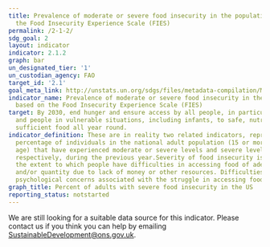 ```yaml
---
title: Prevalence of moderate or severe food insecurity in the population, based on
  the Food Insecurity Experience Scale (FIES)
permalink: /2-1-2/
sdg_goal: 2
layout: indicator
indicator: 2.1.2
graph: bar
un_designated_tier: '1'
un_custodian_agency: FAO
target_id: '2.1'
goal_meta_link: http://unstats.un.org/sdgs/files/metadata-compilation/Metadata-Goal-2.pdf
indicator_name: Prevalence of moderate or severe food insecurity in the population,
  based on the Food Insecurity Experience Scale (FIES)
target: By 2030, end hunger and ensure access by all people, in particular the poor
  and people in vulnerable situations, including infants, to safe, nutritious and
  sufficient food all year round.
indicator_definition: These are in reality two related indicators, representing the
  percentage of individuals in the national adult population (15 or more years of
  age) that have experienced moderate or severe levels and severe levels of food insecurity
  respectively, during the previous year.Severity of food insecurity is defined as
  the extent to which people have difficulties in accessing food of adequate quality
  and/or quantity due to lack of money or other resources. Difficulties include also
  psychological concerns associated with the struggle in accessing food.
graph_title: Percent of adults with severe food insecurity in the US
reporting_status: notstarted
---
```


We are still looking for a suitable data source for this indicator. Please contact us if you think you can help by emailing <a href="mailto:SustainableDevelopment@ons.gov.uk">SustainableDevelopment@ons.gov.uk</a>.


